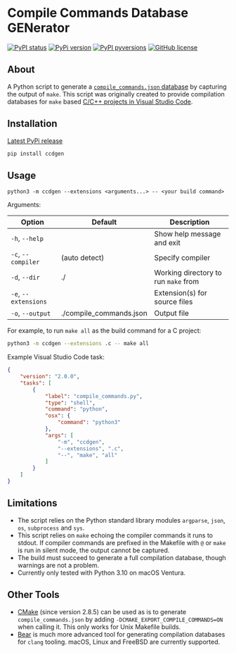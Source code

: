 # Compile Commands Database GENerator

[![PyPI status](https://img.shields.io/pypi/status/ccdgen.svg)](https://pypi.python.org/pypi/ccdgen/)
[![PyPi version](https://badgen.net/pypi/v/ccdgen/)](https://pypi.com/project/ccdgen)
[![PyPI pyversions](https://img.shields.io/pypi/pyversions/ccdgen.svg)](https://pypi.python.org/pypi/ccdgen/)
[![GitHub license](https://img.shields.io/github/license/t-bre/ccdgen)](https://github.com/t-bre/ccdgen/blob/master/LICENSE)

## About

A Python script to generate a [`compile_commands.json` database](https://clang.llvm.org/docs/JSONCompilationDatabase.html) 
by capturing the output of `make`. This script was originally created to provide
compilation databases for `make` based [C/C++ projects in Visual Studio Code](https://code.visualstudio.com/docs/cpp/c-cpp-properties-schema-reference).

## Installation

[Latest PyPi release](https://pypi.org/project/ccdgen/0.0.2/)
```sh
pip install ccdgen
```

## Usage

```text
python3 -m ccdgen --extensions <arguments...> -- <your build command>
```


Arguments:

| Option               | Default                 | Description                          |
|----------------------|-------------------------|--------------------------------------|
| `-h`, `--help`       |                         | Show help message and exit           |
| `-c`, `--compiler`   | (auto detect)           | Specify compiler                     |
| `-d`, `--dir`        | ./                      | Working directory to run `make` from |
| `-e`, `--extensions` |                         | Extension(s) for source files        |
| `-o`, `--output`     | ./compile_commands.json | Output file                          |

For example, to run `make all` as the build command for a C project:

```sh
python3 -m ccdgen --extensions .c -- make all
```

Example Visual Studio Code task:

```json
{
    "version": "2.0.0",
    "tasks": [
        {
            "label": "compile_commands.py",
            "type": "shell",
            "command": "python",
            "osx": {
                "command": "python3"
            },
            "args": [
                "-m", "ccdgen",
                "--extensions", ".c",
                "--", "make", "all"
            ]
        }
    ]
}
```

## Limitations

- The script relies on the Python standard library modules `argparse`, `json`, 
  `os`, `subprocess` and `sys`.
- This script relies on `make` echoing the compiler commands it runs to 
  stdout. If compiler commands are prefixed in the Makefile with `@` or 
  `make` is run in silent mode, the output cannot be captured.
- The build must succeed to generate a full compilation database, though 
  warnings are not a problem.
- Currently only tested with Python 3.10 on macOS Ventura.

## Other Tools

- [CMake](https://cmake.org) (since version 2.8.5) can be used as is to generate 
  `compile_commands.json` by adding `-DCMAKE_EXPORT_COMPILE_COMMANDS=ON` when 
  calling it. This only works for Unix Makefile builds.
- [Bear](https://github.com/rizsotto/Bear) is much more advanced tool for 
  generating compilation databases for `clang` tooling. macOS, Linux and FreeBSD
  are currently supported.
